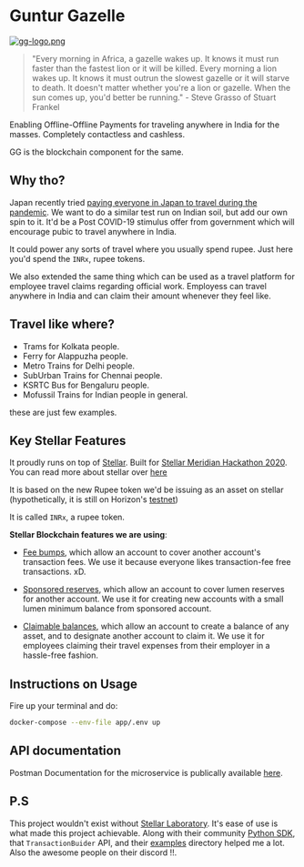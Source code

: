 # Guntur Gazelle


[![gg-logo.png](https://i.postimg.cc/dtq5zH9r/gg-logo.png)](https://postimg.cc/0rBGSCFy)


> "Every morning in Africa, a gazelle wakes up. It knows it must run faster than the fastest lion or it will be killed. Every morning a lion wakes up. It knows it must outrun the slowest gazelle or it will starve to death. It doesn't matter whether you're a lion or gazelle. When the sun comes up, you'd better be running." - Steve Grasso of Stuart Frankel

Enabling Offline-Offline Payments for traveling anywhere in India for the masses. Completely contactless and cashless.

GG is the blockchain component for the same.


## Why tho?

Japan recently tried  [paying everyone in Japan to travel during the pandemic](https://www.youtube.com/watch?v=oPM55njpHh0). We want to do a similar test run on Indian soil, but add our own spin to it. It'd be a Post COVID-19 stimulus offer from government which will encourage pubic to travel anywhere in India.

It could power any sorts of travel where you usually spend rupee. Just here you'd spend the `INRx`, rupee tokens.

We also extended the same thing which can be used as a travel platform for employee travel claims regarding official work. Employess can travel anywhere in India and can claim their amount whenever they feel like.

## Travel like where?

* Trams for Kolkata people.
* Ferry for Alappuzha people.
* Metro Trains for Delhi people.
* SubUrban Trains for Chennai people.
* KSRTC Bus for Bengaluru people.
* Mofussil Trains for Indian people in general.

these are just few examples.


## Key Stellar Features


It proudly runs on top of [Stellar](https://www.stellar.org/?locale=en). Built for [Stellar Meridian Hackathon 2020](https://meridianhackathon.devpost.com/). You can read more about stellar over [here](https://www.stellar.org/learn/intro-to-stellar?locale=en)

It is based on the new Rupee token we'd be issuing as an asset on stellar (hypothetically, it is still on Horizon's [testnet](https://developers.stellar.org/docs/glossary/testnet/))

It is called `INRx`, a rupee token.

**Stellar Blockchain features we are using**:

*  [Fee bumps](https://developers.stellar.org/docs/glossary/fee-bumps/), which allow an account to cover another account's transaction fees. We use it because everyone likes transaction-fee free transactions. xD. 

* [Sponsored reserves](https://developers.stellar.org/docs/glossary/sponsored-reserves/), which allow an account to cover lumen reserves for another account. We use it for creating new accounts with a small lumen minimum balance from sponsored account.

* [Claimable balances](https://developers.stellar.org/docs/glossary/claimable-balance/), which allow an account to create a balance of any asset, and to designate another account to claim it. We use it for employees claiming their travel expenses from their employer in a hassle-free fashion.


## Instructions on Usage

Fire up your terminal and do:

```bash
docker-compose --env-file app/.env up
```


## API documentation

Postman Documentation for the microservice is publically available [here](https://documenter.getpostman.com/view/1756856/TVeiBpiD).

## P.S

This project wouldn't exist without [Stellar Laboratory](https://laboratory.stellar.org/#). It's ease of use is what made this project achievable. Along with their community [Python SDK](https://github.com/StellarCN/py-stellar-base), that `TransactionBuider` API, and their [examples](https://github.com/StellarCN/py-stellar-base/tree/master/examples) directory helped me a lot. Also the awesome people on their discord !!.
